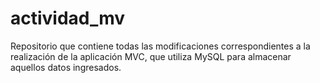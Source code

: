 # actividad_mv

Repositorio que contiene todas las modificaciones correspondientes a la realización de la aplicación MVC, que utiliza MySQL para almacenar aquellos datos ingresados.
